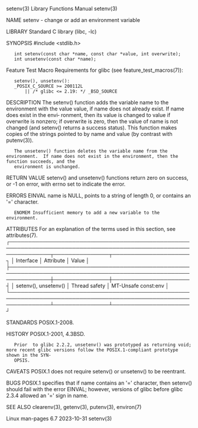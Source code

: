 setenv(3)							   Library Functions Manual							     setenv(3)

NAME
       setenv - change or add an environment variable

LIBRARY
       Standard C library (libc, -lc)

SYNOPSIS
       #include <stdlib.h>

       int setenv(const char *name, const char *value, int overwrite);
       int unsetenv(const char *name);

   Feature Test Macro Requirements for glibc (see feature_test_macros(7)):

       setenv(), unsetenv():
	   _POSIX_C_SOURCE >= 200112L
	       || /* glibc <= 2.19: */ _BSD_SOURCE

DESCRIPTION
       The  setenv() function adds the variable name to the environment with the value value, if name does not already exist.  If name does exist in the envi‐
       ronment, then its value is changed to value if overwrite is nonzero; if overwrite is zero, then the value of name is not changed (and setenv()  returns
       a success status).  This function makes copies of the strings pointed to by name and value (by contrast with putenv(3)).

       The unsetenv() function deletes the variable name from the environment.	If name does not exist in the environment, then the function succeeds, and the
       environment is unchanged.

RETURN VALUE
       setenv() and unsetenv() functions return zero on success, or -1 on error, with errno set to indicate the error.

ERRORS
       EINVAL name is NULL, points to a string of length 0, or contains an '=' character.

       ENOMEM Insufficient memory to add a new variable to the environment.

ATTRIBUTES
       For an explanation of the terms used in this section, see attributes(7).
       ┌───────────────────────────────────────────────────────────────────────────────────────────────────────────────┬───────────────┬─────────────────────┐
       │ Interface												       │ Attribute     │ Value		     │
       ├───────────────────────────────────────────────────────────────────────────────────────────────────────────────┼───────────────┼─────────────────────┤
       │ setenv(), unsetenv()											       │ Thread safety │ MT-Unsafe const:env │
       └───────────────────────────────────────────────────────────────────────────────────────────────────────────────┴───────────────┴─────────────────────┘

STANDARDS
       POSIX.1-2008.

HISTORY
       POSIX.1-2001, 4.3BSD.

       Prior  to glibc 2.2.2, unsetenv() was prototyped as returning void; more recent glibc versions follow the POSIX.1-compliant prototype shown in the SYN‐
       OPSIS.

CAVEATS
       POSIX.1 does not require setenv() or unsetenv() to be reentrant.

BUGS
       POSIX.1 specifies that if name contains an '=' character, then setenv() should fail with the error EINVAL; however,  versions  of  glibc	 before	 glibc
       2.3.4 allowed an '=' sign in name.

SEE ALSO
       clearenv(3), getenv(3), putenv(3), environ(7)

Linux man-pages 6.7							  2023-10-31								     setenv(3)
